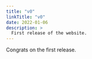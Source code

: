 ```yaml
---
title: "v0"
linkTitle: "v0"
date: 2022-01-06
description: >
  First release of the website.
---
```


Congrats on the first release.
